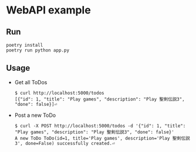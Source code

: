 # WebAPI example

## Run

```
poetry install
poetry run python app.py
```

## Usage

* Get all ToDos
    ```
    $ curl http://localhost:5000/todos
    [{"id": 1, "title": "Play games", "description": "Play 聖剣伝説3", "done": false}]⏎
    ```

* Post a new ToDo
    ```
    $ curl -X POST http://localhost:5000/todos -d '{"id": 1, "title": "Play games", "description": "Play 聖剣伝説3", "done": false}'
    A new ToDo ToDo(id=1, title='Play games', description='Play 聖剣伝説3', done=False) successfully created.⏎
    ```
